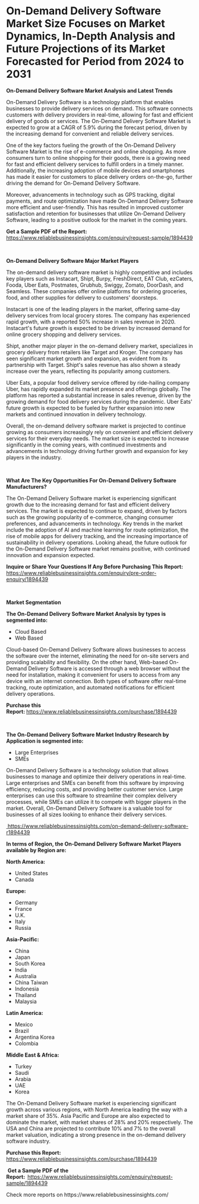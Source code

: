 <p><h1>On-Demand Delivery Software Market Size Focuses on Market Dynamics, In-Depth Analysis and Future Projections of its Market Forecasted for Period from 2024 to 2031</h1></p><p><strong>On-Demand Delivery Software Market Analysis and Latest Trends</strong></p>
<p><p>On-Demand Delivery Software is a technology platform that enables businesses to provide delivery services on demand. This software connects customers with delivery providers in real-time, allowing for fast and efficient delivery of goods or services. The On-Demand Delivery Software Market is expected to grow at a CAGR of 5.9% during the forecast period, driven by the increasing demand for convenient and reliable delivery services.</p><p>One of the key factors fueling the growth of the On-Demand Delivery Software Market is the rise of e-commerce and online shopping. As more consumers turn to online shopping for their goods, there is a growing need for fast and efficient delivery services to fulfill orders in a timely manner. Additionally, the increasing adoption of mobile devices and smartphones has made it easier for customers to place delivery orders on-the-go, further driving the demand for On-Demand Delivery Software.</p><p>Moreover, advancements in technology such as GPS tracking, digital payments, and route optimization have made On-Demand Delivery Software more efficient and user-friendly. This has resulted in improved customer satisfaction and retention for businesses that utilize On-Demand Delivery Software, leading to a positive outlook for the market in the coming years.</p></p>
<p><strong>Get a Sample PDF of the Report:&nbsp;</strong> <a href="https://www.reliablebusinessinsights.com/enquiry/request-sample/1894439">https://www.reliablebusinessinsights.com/enquiry/request-sample/1894439</a></p>
<p>&nbsp;</p>
<p><strong>On-Demand Delivery Software Major Market Players</strong></p>
<p><p>The on-demand delivery software market is highly competitive and includes key players such as Instacart, Shipt, Burpy, FreshDirect, EAT Club, ezCaters, Fooda, Uber Eats, Postmates, Grubhub, Swiggy, Zomato, DoorDash, and Seamless. These companies offer online platforms for ordering groceries, food, and other supplies for delivery to customers' doorsteps.</p><p>Instacart is one of the leading players in the market, offering same-day delivery services from local grocery stores. The company has experienced rapid growth, with a reported 50% increase in sales revenue in 2020. Instacart's future growth is expected to be driven by increased demand for online grocery shopping and delivery services.</p><p>Shipt, another major player in the on-demand delivery market, specializes in grocery delivery from retailers like Target and Kroger. The company has seen significant market growth and expansion, as evident from its partnership with Target. Shipt's sales revenue has also shown a steady increase over the years, reflecting its popularity among customers.</p><p>Uber Eats, a popular food delivery service offered by ride-hailing company Uber, has rapidly expanded its market presence and offerings globally. The platform has reported a substantial increase in sales revenue, driven by the growing demand for food delivery services during the pandemic. Uber Eats' future growth is expected to be fueled by further expansion into new markets and continued innovation in delivery technology.</p><p>Overall, the on-demand delivery software market is projected to continue growing as consumers increasingly rely on convenient and efficient delivery services for their everyday needs. The market size is expected to increase significantly in the coming years, with continued investments and advancements in technology driving further growth and expansion for key players in the industry.</p></p>
<p>&nbsp;</p>
<p><strong>What Are The Key Opportunities For On-Demand Delivery Software Manufacturers?</strong></p>
<p><p>The On-Demand Delivery Software market is experiencing significant growth due to the increasing demand for fast and efficient delivery services. The market is expected to continue to expand, driven by factors such as the growing popularity of e-commerce, changing consumer preferences, and advancements in technology. Key trends in the market include the adoption of AI and machine learning for route optimization, the rise of mobile apps for delivery tracking, and the increasing importance of sustainability in delivery operations. Looking ahead, the future outlook for the On-Demand Delivery Software market remains positive, with continued innovation and expansion expected.</p></p>
<p><strong>Inquire or Share Your Questions If Any Before Purchasing This Report:</strong> <a href="https://www.reliablebusinessinsights.com/enquiry/pre-order-enquiry/1894439">https://www.reliablebusinessinsights.com/enquiry/pre-order-enquiry/1894439</a></p>
<p>&nbsp;</p>
<p><strong>Market Segmentation</strong></p>
<p><strong>The On-Demand Delivery Software Market Analysis by types is segmented into:</strong></p>
<p><ul><li>Cloud Based</li><li>Web Based</li></ul></p>
<p><p>Cloud-based On-Demand Delivery Software allows businesses to access the software over the internet, eliminating the need for on-site servers and providing scalability and flexibility. On the other hand, Web-based On-Demand Delivery Software is accessed through a web browser without the need for installation, making it convenient for users to access from any device with an internet connection. Both types of software offer real-time tracking, route optimization, and automated notifications for efficient delivery operations.</p></p>
<p><strong>Purchase this Report:&nbsp;</strong><a href="https://www.reliablebusinessinsights.com/purchase/1894439">https://www.reliablebusinessinsights.com/purchase/1894439</a></p>
<p>&nbsp;</p>
<p><strong>The On-Demand Delivery Software Market Industry Research by Application is segmented into:</strong></p>
<p><ul><li>Large Enterprises</li><li>SMEs</li></ul></p>
<p><p>On-Demand Delivery Software is a technology solution that allows businesses to manage and optimize their delivery operations in real-time. Large enterprises and SMEs can benefit from this software by improving efficiency, reducing costs, and providing better customer service. Large enterprises can use this software to streamline their complex delivery processes, while SMEs can utilize it to compete with bigger players in the market. Overall, On-Demand Delivery Software is a valuable tool for businesses of all sizes looking to enhance their delivery services.</p></p>
<p><a href="https://www.reliablebusinessinsights.com/on-demand-delivery-software-r1894439">&nbsp;https://www.reliablebusinessinsights.com/on-demand-delivery-software-r1894439</a></p>
<p><strong>In terms of Region, the On-Demand Delivery Software Market Players available by Region are:</strong></p>
<p>
    <p> <strong> North America: </strong>
        <ul>
            <li>United States</li>
            <li>Canada</li>
        </ul>
        </p> 
    <p> <strong> Europe: </strong>
        <ul>
            <li>Germany</li>
            <li>France</li>
            <li>U.K.</li>
            <li>Italy</li>
            <li>Russia</li>
        </ul>
        </p> 
    <p> <strong> Asia-Pacific: </strong>
        <ul>
            <li>China</li>
            <li>Japan</li>
            <li>South Korea</li>
            <li>India</li>
            <li>Australia</li>
            <li>China Taiwan</li>
            <li>Indonesia</li>
            <li>Thailand</li>
            <li>Malaysia</li>
        </ul>
        </p> 
    <p> <strong> Latin America: </strong>
        <ul>
            <li>Mexico</li>
            <li>Brazil</li>
            <li>Argentina Korea</li>
            <li>Colombia</li>
        </ul>
        </p> 
    <p> <strong> Middle East & Africa: </strong>
        <ul>
            <li>Turkey</li>
            <li>Saudi</li>
            <li>Arabia</li>
            <li>UAE</li>
            <li>Korea</li>
        </ul>
    </p>
    </p>
<p><p>The On-Demand Delivery Software market is experiencing significant growth across various regions, with North America leading the way with a market share of 35%. Asia Pacific and Europe are also expected to dominate the market, with market shares of 28% and 20% respectively. The USA and China are projected to contribute 10% and 7% to the overall market valuation, indicating a strong presence in the on-demand delivery software industry.</p></p>
<p><strong>Purchase this Report: </strong><a href="https://www.reliablebusinessinsights.com/purchase/1894439">https://www.reliablebusinessinsights.com/purchase/1894439</a></p>
<p>&nbsp;<strong>Get a Sample PDF of the Report:&nbsp;&nbsp;</strong><a href="https://www.reliablebusinessinsights.com/enquiry/request-sample/1894439">https://www.reliablebusinessinsights.com/enquiry/request-sample/1894439</a></p>
<p><strong></strong></p>
<p>Check more reports on https://www.reliablebusinessinsights.com/</p>